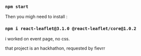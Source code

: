 ### `npm start`

Then you migh need to install :

### `npm i react-leaflet@3.1.0 @react-leaflet/core@1.0.2`

i worked on event page, no css.

that project is an hackhathon, requested by fievrr
